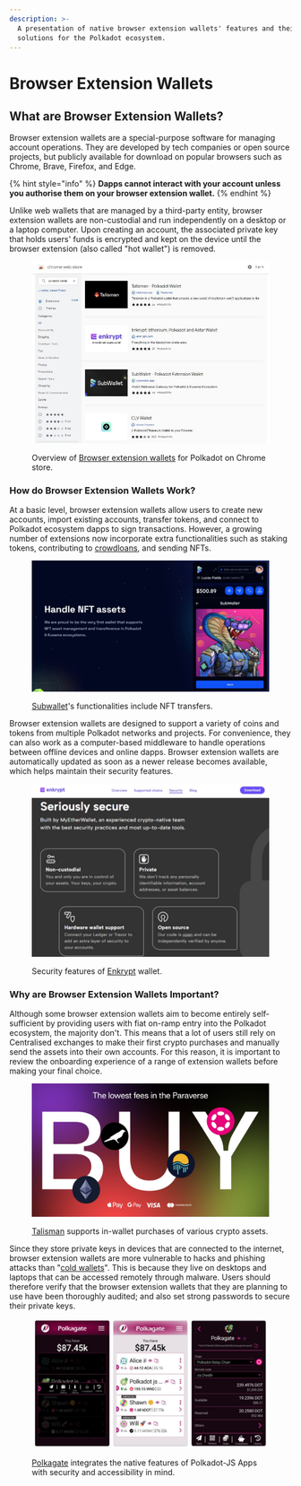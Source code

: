 ```yaml
---
description: >-
  A presentation of native browser extension wallets' features and their
  solutions for the Polkadot ecosystem.
---
```


# Browser Extension Wallets

## What are Browser Extension Wallets?

Browser extension wallets are a special-purpose software for managing account operations. They are developed by tech companies or open source projects, but publicly available for download on popular browsers such as Chrome, Brave, Firefox, and Edge.

{% hint style="info" %}
**Dapps cannot interact with your account unless you authorise them on your browser extension wallet.**&#x20;
{% endhint %}

Unlike web wallets that are managed by a third-party entity, browser extension wallets are non-custodial and run independently on a desktop or a laptop computer. Upon creating an account, the associated private key that holds users' funds is encrypted and kept on the device until the browser extension (also called "hot wallet") is removed.

<figure><img src="../../.gitbook/assets/S_BEChromeStore.JPG" alt="Lists of available browser extension wallets such as Talisman and Enkrypt for the Polkadot ecosystem on Chrome store."><figcaption><p>Overview of <a href="https://chrome.google.com/webstore/search/polkadot%20wallet?_category=extensions">Browser extension wallets</a> for Polkadot on Chrome store.</p></figcaption></figure>



### How do Browser Extension Wallets Work?

At a basic level, browser extension wallets allow users to create new accounts, import existing accounts, transfer tokens, and connect to Polkadot ecosystem dapps to sign transactions. However, a growing number of extensions now incorporate extra functionalities such as staking tokens, contributing to [crowdloans](https://dot-alert.gitbook.io/dot.alert/content/3.operations/crowdfunding/crowdloans), and sending NFTs.&#x20;

<figure><img src="../../.gitbook/assets/S_BESubwallet.JPG" alt="The Subwallet interface indicating its ability to handle NFT assets."><figcaption><p><a href="https://subwallet.app/">Subwallet</a>'s functionalities include NFT transfers.</p></figcaption></figure>

Browser extension wallets are designed to support a variety of coins and tokens from multiple Polkadot networks and projects. For convenience, they can also work as a computer-based middleware to handle operations between offline devices and online dapps. Browser extension wallets are automatically updated as soon as a newer release becomes available, which helps maintain their security features.

<figure><img src="../../.gitbook/assets/S_BEEnkrypt.JPG" alt="An overview of security features and recommendations from Enkrypt wallet."><figcaption><p>Security features of <a href="https://www.enkrypt.com/">Enkrypt</a> wallet. </p></figcaption></figure>



### Why are Browser Extension Wallets Important?

Although some browser extension wallets aim to become entirely self-sufficient by providing users with fiat on-ramp entry into the Polkadot ecosystem, the majority don't. This means that a lot of users still rely on Centralised exchanges to make their first crypto purchases and manually send the assets into their own accounts. For this reason, it is important to review the onboarding experience of a range of extension wallets before making your final choice.

<figure><img src="../../.gitbook/assets/S_BETalisman.jpg" alt="A banner from Talisman wallet showing their support for fiat on-ramp purchases of various Polkadot ecosystem assets."><figcaption><p><a href="https://talisman.xyz/">Talisman</a> supports in-wallet purchases of various crypto assets.</p></figcaption></figure>

Since they store private keys in devices that are connected to the internet, browser extension wallets are more vulnerable to hacks and phishing attacks than "[cold wallets](air-gapped-signers.md)". This is because they live on desktops and laptops that can be accessed remotely through malware. Users should therefore verify that the browser extension wallets that they are planning to use have been thoroughly audited; and also set strong passwords to secure their private keys.

<figure><img src="../../.gitbook/assets/S_BEPolkagate.JPG" alt="Some views of Polkagate wallet&#x27;s interfaces with features from Polkadot-JS Apps such as RPC and network selection, balances, staking, transfers, and crowdloans."><figcaption><p><a href="https://polkagate.xyz/">Polkagate</a> integrates the native features of Polkadot-JS Apps with security and accessibility in mind.</p></figcaption></figure>

